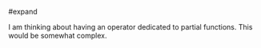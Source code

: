 #expand

I am thinking about having an operator dedicated to partial functions. This would be somewhat complex.